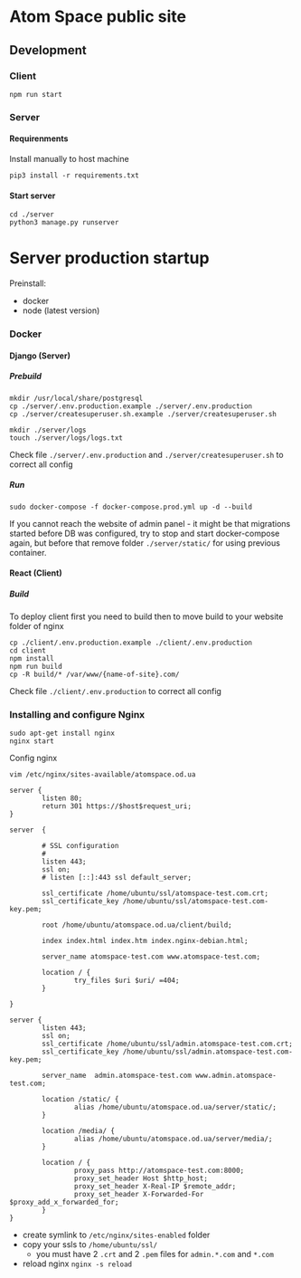 # Atom Space public site

## Development

### Client

``` 
npm run start
```

### Server

#### Requirenments

Install manually to host machine
```
pip3 install -r requirements.txt
```

#### Start server

```
cd ./server
python3 manage.py runserver
```


# Server production startup

Preinstall:
- docker
- node (latest version)

### Docker 

#### Django (Server)
##### Prebuild
```
mkdir /usr/local/share/postgresql
cp ./server/.env.production.example ./server/.env.production
cp ./server/createsuperuser.sh.example ./server/createsuperuser.sh

mkdir ./server/logs
touch ./server/logs/logs.txt
```
Check file ```./server/.env.production``` and ```./server/createsuperuser.sh```
 to correct all config

##### Run
```
sudo docker-compose -f docker-compose.prod.yml up -d --build
```
If you cannot reach the website of admin panel - it might be that migrations started before DB was configured, try to stop and start docker-compose again, but before that remove folder ```./server/static/``` for using previous container.

#### React (Client)

##### Build

To deploy client first you need to build then to move build to your website folder of nginx  
 
```
cp ./client/.env.production.example ./client/.env.production
cd client
npm install
npm run build
cp -R build/* /var/www/{name-of-site}.com/
```
Check file ```./client/.env.production```
 to correct all config

### Installing and configure Nginx


```
sudo apt-get install nginx
nginx start
```



Config nginx
```
vim /etc/nginx/sites-available/atomspace.od.ua
```
```
server {
        listen 80;
        return 301 https://$host$request_uri;
}

server  {
        
        # SSL configuration
        #
        listen 443;
        ssl on;
        # listen [::]:443 ssl default_server;

        ssl_certificate /home/ubuntu/ssl/atomspace-test.com.crt;
        ssl_certificate_key /home/ubuntu/ssl/atomspace-test.com-key.pem;

        root /home/ubuntu/atomspace.od.ua/client/build;

        index index.html index.htm index.nginx-debian.html;

        server_name atomspace-test.com www.atomspace-test.com;

        location / {
                try_files $uri $uri/ =404;
        }

}

server {
        listen 443;
        ssl on;
        ssl_certificate /home/ubuntu/ssl/admin.atomspace-test.com.crt;
        ssl_certificate_key /home/ubuntu/ssl/admin.atomspace-test.com-key.pem;

        server_name  admin.atomspace-test.com www.admin.atomspace-test.com;

        location /static/ {
                alias /home/ubuntu/atomspace.od.ua/server/static/;
        }

        location /media/ {
                alias /home/ubuntu/atomspace.od.ua/server/media/;
        }

        location / {
                proxy_pass http://atomspace-test.com:8000;
                proxy_set_header Host $http_host;
                proxy_set_header X-Real-IP $remote_addr;
                proxy_set_header X-Forwarded-For $proxy_add_x_forwarded_for;
        }
}
```
- create symlink to ```/etc/nginx/sites-enabled``` folder
- copy your ssls to ```/home/ubuntu/ssl/```
    - you must have 2 ```.crt``` and 2 ```.pem``` files for ```admin.*.com``` and ```*.com```
- reload nginx ```nginx -s reload```
